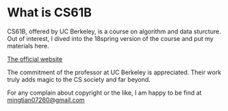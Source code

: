 # What is CS61B

CS61B, offered by UC Berkeley, is a course on algorithm and data sturcture. Out of interest, I dived into the 18spring version of the course and put my materials here.

[The official website](https://sp18.datastructur.es/)

The commitment of the professor at UC Berkeley is appreciated. Their work truly adds magic to the CS society and far beyond.

For any complain about copyright or the like, I am happy to be find at mingtian07260@gmail.com
